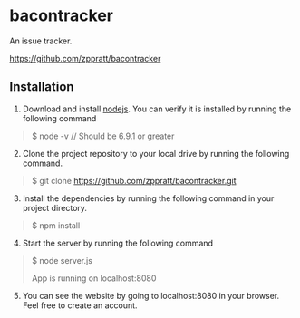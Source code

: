 # bacontracker
An issue tracker.

https://github.com/zppratt/bacontracker

## Installation
1. Download and install [nodejs](https://nodejs.org/en/). You can verify it is installed by running the following command
 
 >$ node -v // Should be 6.9.1 or greater
2. Clone the project repository to your local drive by running the following command.

 >$ git clone https://github.com/zppratt/bacontracker.git
3. Install the dependencies by running the following command in your project directory.

 >$ npm install
4. Start the server by running the following command

 >$ node server.js
 >
 >App is running on localhost:8080
5. You can see the website by going to localhost:8080 in your browser.  Feel free to create an account.